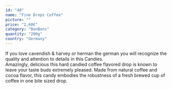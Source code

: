 ```yaml
---
id: "48"
name: "Fine Drops Coffee"
picture: ""
price: "2,60€"
category: "BonBons"
quantity: "200g"
country: "Germany"
---
```

If you love cavendish & harvey or herman the german you will recognize the quality and attention to details in this Candies. <br>Amazingly, delicious this hard candied coffee flavored drop is known to leave your taste buds extremely pleased. Made from natural coffee and cocoa flavor, this candy embodies the robustness of a fresh brewed cup of coffee in one bite sized drop.